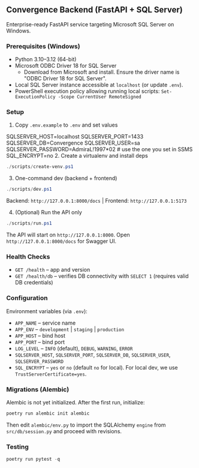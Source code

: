 ## Convergence Backend (FastAPI + SQL Server)

Enterprise-ready FastAPI service targeting Microsoft SQL Server on Windows.

### Prerequisites (Windows)
- Python 3.10–3.12 (64-bit)
- Microsoft ODBC Driver 18 for SQL Server
  - Download from Microsoft and install. Ensure the driver name is "ODBC Driver 18 for SQL Server".
- Local SQL Server instance accessible at `localhost` (or update `.env`).
- PowerShell execution policy allowing running local scripts: `Set-ExecutionPolicy -Scope CurrentUser RemoteSigned`

### Setup
1. Copy `.env.example` to `.env` and set values

SQLSERVER_HOST=localhost
SQLSERVER_PORT=1433
SQLSERVER_DB=Convergence
SQLSERVER_USER=sa
SQLSERVER_PASSWORD=AdmiraL!1997*02   # use the one you set in SSMS
SQL_ENCRYPT=no
2. Create a virtualenv and install deps

```powershell
./scripts/create-venv.ps1
```

3. One-command dev (backend + frontend)

```powershell
./scripts/dev.ps1
```

Backend: `http://127.0.0.1:8000/docs` | Frontend: `http://127.0.0.1:5173`

4. (Optional) Run the API only

```powershell
./scripts/run.ps1
```

The API will start on `http://127.0.0.1:8000`. Open `http://127.0.0.1:8000/docs` for Swagger UI.

### Health Checks
- `GET /health` – app and version
- `GET /health/db` – verifies DB connectivity with `SELECT 1` (requires valid DB credentials)

### Configuration
Environment variables (via `.env`):
- `APP_NAME` – service name
- `APP_ENV` – `development` | `staging` | `production`
- `APP_HOST` – bind host
- `APP_PORT` – bind port
- `LOG_LEVEL` – `INFO` (default), `DEBUG`, `WARNING`, `ERROR`
- `SQLSERVER_HOST`, `SQLSERVER_PORT`, `SQLSERVER_DB`, `SQLSERVER_USER`, `SQLSERVER_PASSWORD`
- `SQL_ENCRYPT` – `yes` or `no` (default `no` for local). For local dev, we use `TrustServerCertificate=yes`.

### Migrations (Alembic)
Alembic is not yet initialized. After the first run, initialize:

```powershell
poetry run alembic init alembic
```

Then edit `alembic/env.py` to import the SQLAlchemy `engine` from `src/db/session.py` and proceed with revisions.

### Testing
```powershell
poetry run pytest -q
```


